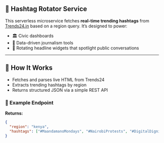 ## 📡 Hashtag Rotator Service

This serverless microservice fetches **real-time trending hashtags** from [Trends24.in](https://trends24.in) based on a region query. It’s designed to power:

- 🏛️ Civic dashboards  
- 📰 Data-driven journalism tools  
- 🎯 Rotating headline widgets that spotlight public conversations  

---

## 🔧 How It Works

- Fetches and parses live HTML from Trends24  
- Extracts trending hashtags by region  
- Returns structured JSON via a simple REST API

### 🧪 Example Endpoint

**Returns:**
```json
{
  "region": "kenya",
  "hashtags": ["#MaandamanoMondays", "#NairobiProtests", "#DigitalDignity"]
}


